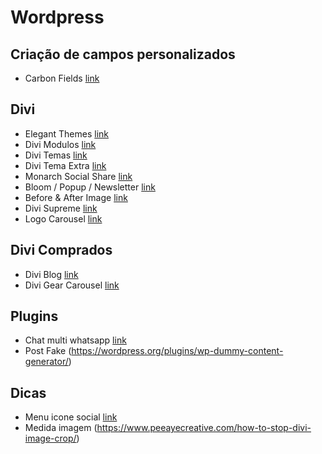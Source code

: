 # Wordpress

## Criação de campos personalizados
* Carbon Fields [link](https://github.com/htmlburger/carbon-fields)

## Divi
* Elegant Themes [link](https://www.elegantthemes.com/)
* Divi Modulos [link](https://www.elegantthemes.com/modules/)
* Divi Temas [link](https://www.elegantthemes.com/layouts/)
* Divi Tema Extra [link](https://www.elegantthemes.com/documentation/extra/)
* Monarch Social Share [link](https://www.elegantthemes.com/documentation/monarch/)
* Bloom / Popup / Newsletter [link](https://www.elegantthemes.com/documentation/bloom/)
* Before & After Image [link](https://www.elegantthemes.com/modules/before-after-image/)
* Divi Supreme [link](https://www.elegantthemes.com/marketplace/author/divi-supreme/)
* Logo Carousel [link](https://www.elegantthemes.com/modules/logo-carousel/)

## Divi Comprados
* Divi Blog [link](https://www.elegantthemes.com/marketplace/ultimate-divi-blog-modules-ui-bundle/)
* Divi Gear Carousel [link](https://www.divigear.com/product/divi-carousel-module/)

## Plugins
* Chat multi whatsapp [link](https://br.wordpress.org/plugins/master-whats-chat/)
* Post Fake (https://wordpress.org/plugins/wp-dummy-content-generator/)

## Dicas
* Menu icone social [link](https://www.peeayecreative.com/how-to-add-icons-to-the-divi-menu/)
* Medida imagem (https://www.peeayecreative.com/how-to-stop-divi-image-crop/)
